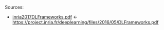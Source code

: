 Sources:
- [inria2017DLFrameworks.pdf](inria2017DLFrameworks.pdf) <- https://project.inria.fr/deeplearning/files/2016/05/DLFrameworks.pdf
